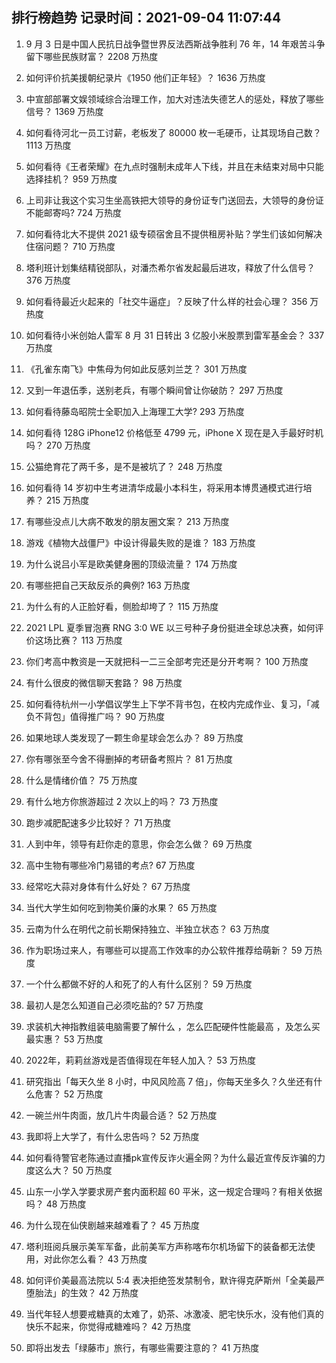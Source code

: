 
## 排行榜趋势 记录时间：2021-09-04 11:07:44
  
  1. 9 月 3 日是中国人民抗日战争暨世界反法西斯战争胜利 76 年，14 年艰苦斗争留下哪些民族财富？ 2208 万热度
    
  2. 如何评价抗美援朝纪录片《1950 他们正年轻》？ 1636 万热度
    
  3. 中宣部部署文娱领域综合治理工作，加大对违法失德艺人的惩处，释放了哪些信号？ 1369 万热度
    
  4. 如何看待河北一员工讨薪，老板发了 80000 枚一毛硬币，让其现场自己数？ 1113 万热度
    
  5. 如何看待《王者荣耀》在九点时强制未成年人下线，并且在未结束对局中只能选择挂机？ 959 万热度
    
  6. 上司非让我这个实习生坐高铁把大领导的身份证专门送回去，大领导的身份证不能邮寄吗? 724 万热度
    
  7. 如何看待北大不提供 2021 级专硕宿舍且不提供租房补贴？学生们该如何解决住宿问题？ 710 万热度
    
  8. 塔利班计划集结精锐部队，对潘杰希尔省发起最后进攻，释放了什么信号？ 376 万热度
    
  9. 如何看待最近火起来的「社交牛逼症」？反映了什么样的社会心理？ 356 万热度
    
  10. 如何看待小米创始人雷军 8 月 31 日转出 3 亿股小米股票到雷军基金会？ 337 万热度
    
  11. 《孔雀东南飞》中焦母为何如此反感刘兰芝？ 301 万热度
    
  12. 又到一年退伍季，送别老兵，有哪个瞬间曾让你破防？ 297 万热度
    
  13. 如何看待藤岛昭院士全职加入上海理工大学? 293 万热度
    
  14. 如何看待 128G iPhone12 价格低至 4799 元，iPhone X 现在是入手最好时机吗？ 270 万热度
    
  15. 公猫绝育花了两千多，是不是被坑了？ 248 万热度
    
  16. 如何看待 14 岁初中生考进清华成最小本科生，将采用本博贯通模式进行培养？ 215 万热度
    
  17. 有哪些没点儿大病不敢发的朋友圈文案？ 213 万热度
    
  18. 游戏《植物大战僵尸》中设计得最失败的是谁？ 183 万热度
    
  19. 为什么说吕小军是欧美健身圈的顶级流量？ 174 万热度
    
  20. 有哪些把自己天敌反杀的典例? 163 万热度
    
  21. 为什么有的人正脸好看，侧脸却垮了？ 115 万热度
    
  22. 2021 LPL 夏季冒泡赛 RNG 3:0 WE 以三号种子身份挺进全球总决赛，如何评价这场比赛？ 113 万热度
    
  23. 你们考高中教资是一天就把科一二三全部考完还是分开考啊？ 100 万热度
    
  24. 有什么很皮的微信聊天套路？ 98 万热度
    
  25. 如何看待杭州一小学倡议学生上下学不背书包，在校内完成作业、复习，「减负不背包」值得推广吗？ 90 万热度
    
  26. 如果地球人类发现了一颗生命星球会怎么办？ 89 万热度
    
  27. 你有哪张至今舍不得删掉的考研备考照片？ 81 万热度
    
  28. 什么是情绪价值？ 75 万热度
    
  29. 有什么地方你旅游超过 2 次以上的吗？ 73 万热度
    
  30. 跑步减肥配速多少比较好？ 71 万热度
    
  31. 人到中年，领导有赶你走的意思，你会怎么做？ 69 万热度
    
  32. 高中生物有哪些冷门易错的考点? 67 万热度
    
  33. 经常吃大蒜对身体有什么好处？ 67 万热度
    
  34. 当代大学生如何吃到物美价廉的水果？ 65 万热度
    
  35. 云南为什么在明代之前长期保持独立、半独立状态？ 63 万热度
    
  36. 作为职场过来人，有哪些可以提高工作效率的办公软件推荐给萌新？ 59 万热度
    
  37. 一个什么都做不好的人和死了的人有什么区别？ 59 万热度
    
  38. 最初人是怎么知道自己必须吃盐的? 57 万热度
    
  39. 求装机大神指教组装电脑需要了解什么 ，怎么匹配硬件性能最高 ，及怎么买最实惠？ 53 万热度
    
  40. 2022年，莉莉丝游戏是否值得现在年轻人加入？ 53 万热度
    
  41. 研究指出「每天久坐 8 小时，中风风险高 7 倍」，你每天坐多久？久坐还有什么危害？ 52 万热度
    
  42. 一碗兰州牛肉面，放几片牛肉最合适？ 52 万热度
    
  43. 我即将上大学了，有什么忠告吗？ 52 万热度
    
  44. 如何看待警官老陈通过直播pk宣传反诈火遍全网？为什么最近宣传反诈骗的力度这么大？ 50 万热度
    
  45. 山东一小学入学要求房产套内面积超 60 平米，这一规定合理吗？有相关依据吗？ 48 万热度
    
  46. 为什么现在仙侠剧越来越难看了？ 45 万热度
    
  47. 塔利班阅兵展示美军军备，此前美军方声称喀布尔机场留下的装备都无法使用，对此你怎么看？ 43 万热度
    
  48. 如何评价美最高法院以 5:4 表决拒绝签发禁制令，默许得克萨斯州「全美最严堕胎法」的生效？ 42 万热度
    
  49. 当代年轻人想要戒糖真的太难了，奶茶、冰激凌、肥宅快乐水，没有他们真的快乐不起来，你觉得戒糖难吗？ 42 万热度
    
  50. 即将出发去「绿藤市」旅行，有哪些需要注意的？ 41 万热度
    